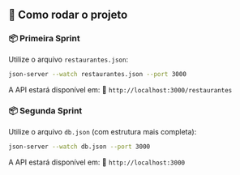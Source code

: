 
## 🚀 Como rodar o projeto

### 📦 Primeira Sprint

Utilize o arquivo `restaurantes.json`:

```bash
json-server --watch restaurantes.json --port 3000
```

A API estará disponível em:
📍 `http://localhost:3000/restaurantes`

### 📦 Segunda Sprint

Utilize o arquivo `db.json` (com estrutura mais completa):

```bash
json-server --watch db.json --port 3000
```

A API estará disponível em:
📍 `http://localhost:3000`

